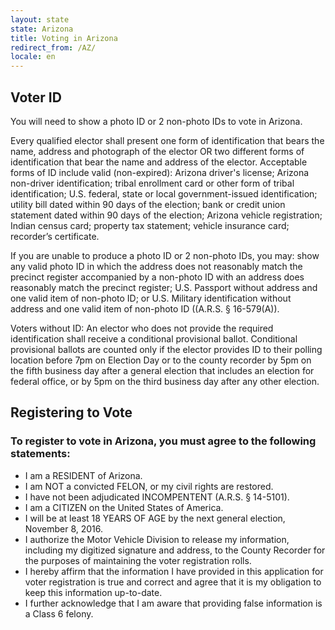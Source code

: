```yaml
---
layout: state
state: Arizona
title: Voting in Arizona
redirect_from: /AZ/
locale: en
---
```


## Voter ID

You will need to show a photo ID or 2 non-photo IDs to vote in Arizona.

Every qualified elector shall present one form of identification that bears the name, address and photograph of the elector OR two different forms of identification that bear the name and address of the elector. Acceptable forms of ID include valid (non-expired): Arizona driver's license; Arizona non-driver identification; tribal enrollment card or other form of tribal identification;  U.S. federal, state or local government-issued identification; utility bill dated within 90 days of the election; bank or credit union statement dated within 90 days of the election; Arizona vehicle registration; Indian census card; property tax statement; vehicle insurance card; recorder’s certificate.

If you are unable to produce a photo ID or 2 non-photo IDs, you may: show any valid photo ID in which the address does not reasonably match the precinct register accompanied by a non-photo ID with an address does reasonably match the precinct register; U.S. Passport without address and one valid item of non-photo ID; or U.S. Military identification without address and one valid item of non-photo ID ((A.R.S. § 16-579(A)).

Voters without ID: An elector who does not provide the required identification shall receive a conditional provisional ballot. Conditional provisional ballots are counted only if the elector provides ID to their polling location before 7pm on Election Day or to the county recorder by 5pm on the fifth business day after a general election that includes an election for federal office, or by 5pm on the third business day after any other election.

## Registering to Vote

### To register to vote in Arizona, you must agree to the following statements:

* I am a RESIDENT of Arizona.
* I am NOT a convicted FELON, or my civil rights are restored.
* I have not been adjudicated INCOMPENTENT (A.R.S. § 14-5101).
* I am a CITIZEN on the United States of America.
* I will be at least 18 YEARS OF AGE by the next general election, November 8, 2016.
* I authorize the Motor Vehicle Division to release my information, including my digitized signature and address, to the County Recorder for the purposes of maintaining the voter registration rolls.
* I hereby affirm that the information I have provided in this application for voter registration is true and correct and agree that it is my obligation to keep this information up-to-date.
* I further acknowledge that I am aware that providing false information is a Class 6 felony.
